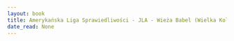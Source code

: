 ```yaml
---
layout: book
title: Amerykańska Liga Sprawiedliwości - JLA - Wieża Babel (Wielka Kolekcja Komiksów DC Comics,  no. 13)
date_read: None
---
```

